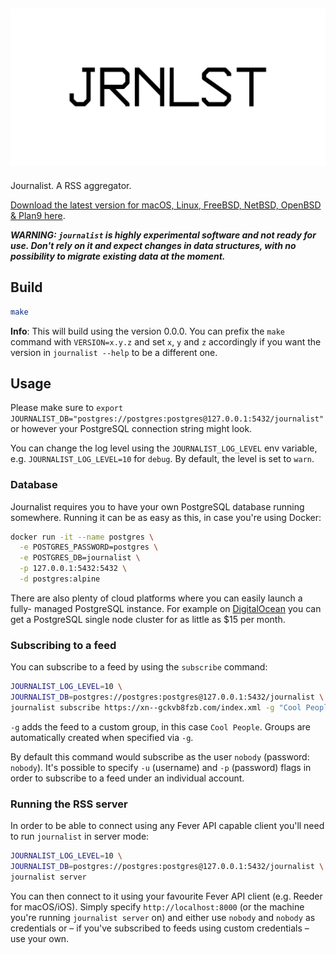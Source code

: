 ![journalist](documentation/journalist.png)
-------------------------------------------

Journalist. A RSS aggregator.

[Download the latest version for macOS, Linux, FreeBSD, NetBSD, OpenBSD & Plan9 here](https://github.com/mrusme/journalist/releases/latest).

***WARNING: `journalist` is highly experimental software and not ready for use. 
Don't rely on it and expect changes in data structures, with no 
possibility to migrate existing data at the moment.***

## Build

```sh
make
```

**Info**: This will build using the version 0.0.0. You can prefix the `make` 
command with `VERSION=x.y.z` and set `x`, `y` and `z` accordingly if you want 
the version in `journalist --help` to be a different one.


## Usage

Please make sure to 
`export JOURNALIST_DB="postgres://postgres:postgres@127.0.0.1:5432/journalist"` 
or however your PostgreSQL connection string might look.

You can change the log level using the `JOURNALIST_LOG_LEVEL` env variable,
e.g. `JOURNALIST_LOG_LEVEL=10` for `debug`. By default, the level is set to 
`warn`.

### Database

Journalist requires you to have your own PostgreSQL database running somewhere.
Running it can be as easy as this, in case you're using Docker:

```sh
docker run -it --name postgres \
  -e POSTGRES_PASSWORD=postgres \
  -e POSTGRES_DB=journalist \
  -p 127.0.0.1:5432:5432 \
  -d postgres:alpine
```

There are also plenty of cloud platforms where you can easily launch a fully-
managed PostgreSQL instance. For example on 
[DigitalOcean](https://m.do.co/c/9d1b223a47bc) you can get a PostgreSQL single
node cluster for as little as $15 per month.

### Subscribing to a feed

You can subscribe to a feed by using the `subscribe` command:

```sh
JOURNALIST_LOG_LEVEL=10 \
JOURNALIST_DB=postgres://postgres:postgres@127.0.0.1:5432/journalist \
journalist subscribe https://xn--gckvb8fzb.com/index.xml -g "Cool People"
```

`-g` adds the feed to a custom group, in this case `Cool People`. Groups are 
automatically created when specified via `-g`.

By default this command would subscribe as the user `nobody` 
(password: `nobody`). It's possible to specify `-u` (username) and `-p` 
(password) flags in order to subscribe to a feed under an individual account.

### Running the RSS server

In order to be able to connect using any Fever API capable client you'll need
to run `journalist` in server mode:

```sh
JOURNALIST_LOG_LEVEL=10 \
JOURNALIST_DB=postgres://postgres:postgres@127.0.0.1:5432/journalist \
journalist server
```

You can then connect to it using your favourite Fever API client (e.g. Reeder
for macOS/iOS). Simply specify `http://localhost:8000` (or the machine you're
running `journalist server` on) and either use `nobody` and `nobody` as 
credentials or – if you've subscribed to feeds using custom credentials – use
your own.
